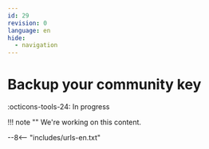 ```yaml
---
id: 29
revision: 0
language: en
hide:
  - navigation
---
```


# Backup your community key

 :octicons-tools-24: In progress

!!! note ""
     We're working on this content.

--8<-- "includes/urls-en.txt"
